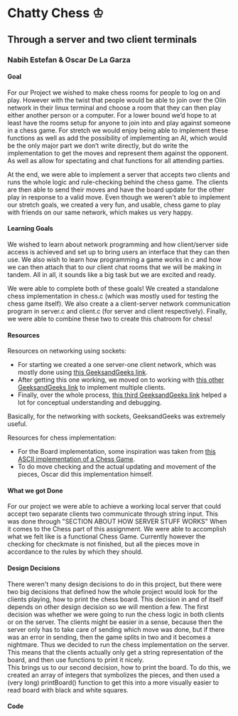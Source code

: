 # Chatty Chess &#9812;
## Through a server and two client terminals
### Nabih Estefan & Oscar De La Garza

[//]: <> (Reflect on the outcome of the project in terms of your learning goals.  Between the lower and upper bounds you identified in the proposal, where did your project end up?  Did you achieve your learning goals?)

[//]: <> (What is the goal of your project; for example, what do you plan to make, and what should it do?)
#### Goal
For our Project we wished to make chess rooms for people to log on and play. However with the twist that people would be able to join over the Olin network in their linux terminal and choose a room that they can then play either another person or a computer. For a lower bound we’d hope to at least have the rooms setup for anyone to join into and play against someone in a chess game. For stretch we would enjoy being able to implement these functions as well as add the possibility of implementing an AI, which would be the only major part we don’t write directly, but do write the implementation to get the moves and represent them against the opponent. As well as allow for spectating and chat functions for all attending parties.

At the end, we were able to implement a server that accepts two clients and runs the whole logic and rule-checking behind the chess game. The clients are then able to send their moves and have the board update for the other play in response to a valid move. Even though we weren't able to implement our stretch goals, we created a very fun, and usable, chess game to play with friends on our same network, which makes us very happy.

[//]: <> (What are your learning goals; that is, what do you intend to achieve by working on this project?)
#### Learning Goals
We wished to learn about network programming and how client/server side access is achieved and set up to bring users an interface that they can then use. We also wish to learn how programming a game works in c and how we can then attach that to our client chat rooms that we will be making in tandem. All in all, it sounds like a big task but we are excited and ready.

We were able to complete both of these goals! We created a standalone chess implementation in chess.c (which was mostly used for testing the chess game itself). We also create a a client-server network communication program  in server.c and client.c (for server and client respectively). Finally, we were able to combine these two to create this chatroom for chess!

[//]: <> (What resources did you find that were useful to you.  If you found any resources you think I should add to the list on the class web page, please email them to me.)
#### Resources
Resources on networking using sockets:  
- For starting we created a one server-one client network, which was mostly done using [this GeeksandGeeks link](https://www.geeksforgeeks.org/tcp-server-client-implementation-in-c/).  
- After getting this one working, we moved on to working with [this other GeeksandGeeks link](https://www.geeksforgeeks.org/socket-programming-in-cc-handling-multiple-clients-on-server-without-multi-threading/) to implement multiple clients.  
- Finally, over the whole process, [this third GeeksandGeeks link](https://www.geeksforgeeks.org/socket-programming-cc/) helped a lot for conceptual understanding and debugging.  

Basically, for the networking with sockets, GeeksandGeeks was extremely useful.

Resources for chess implementation:
- For the Board implementation, some inspiration was taken from [this ASCII implementation of a Chess Game](https://github.com/Parigyan/ASCII-Chess).
- To do move checking and the actual updating and movement of the pieces, Oscar did this implementation himself.

[//]: <> (What were you able to get done?  Include in the report whatever evidence is appropriate to demonstrate the outcome of the project.  Consider including snippets of code with explanation. do not paste in large chunks of unexplained code.  Consider including links to relevant files.  And do include output from the program you wrote.)
#### What we got Done
For our project we were able to achieve a working local server that could accept two separate clients two communicate through string input. This was done through "SECTION ABOUT HOW SERVER STUFF WORKS"
  When it comes to the Chess part of this assignment. We were able to accomplish what we felt like is a functional Chess Game. Currently however the checking for checkmate is not finished, but all the pieces move in accordance to the rules by which they should. 


[//]: <> (Explain at least one design decision you made.  Were there several ways to do something?  Which did you choose and why?)
#### Design Decisions
There weren't many design decisions to do in this project, but there were two big decisions that defined how the whole project would look for the clients playing, how to print the chess board. This decision in and of itself depends on other design decision so we will mention a few. The first decision was whether we were going to run the chess logic in both clients or on the server. The clients might be easier in a sense, because then the server only has to take care of sending which move was done, but if there was an error in sending, then the game splits in two and it becomes a nightmare. Thus we decided to run the chess implementation on the server. This means that the clients actually only get a string representation of the board, and then use functions to print it nicely.  
This brings us to our second decision, how to print the board. To do this, we created an array of integers that symbolizes the pieces, and then used a (very long) printBoard() function to get this into a more visually easier to read board with black and white squares.

[//]: <> (You will probably want to present a few code snippets that present the most important parts of your implementation.  You should not paste in large chunks of code or put them in the Appendix.  You can provide a link to a code file, but the report should stand alone; I should not have to read your code files to understand what you did.)
#### Code

[//]: <> (Audience: Target an external audience that wants to know what you did and why.  More specifically, think about students in future versions of SoftSys who might want to work on a related project.  Also think about people who might look at your online portfolio to see what you know, what you can do, and how well you can communicate.)
